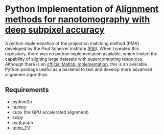 # Python Implementation of [Alignment methods for nanotomography with deep subpixel accuracy](https://opg.optica.org/oe/fulltext.cfm?uri=oe-27-25-36637)

A python implemenation of the projection matching method (PMA) developed by the Paul Scherrer Institute ([PSI](https://www.psi.ch/en/sls)). When I created this repository, there was no python implementation available, which limited the capability of aligning large datasets with supercomupting resources. Although there is an [official Matlab implementation](https://www.psi.ch/en/sls/csaxs/software), this is an available Python package useful as a backend to test and develop more advanced alignment algorithms. 

## Requirements
* python3.x
* numpy
* cupy (for GPU accelerated alignment)
* scipy
* pyqtgraph
* [tomo_TV](https://github.com/jtschwar/tomo_TV)
